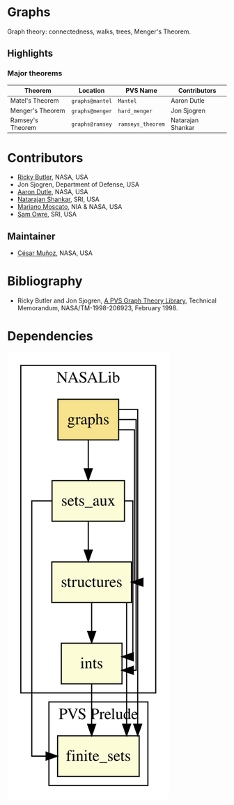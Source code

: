 # Graphs

Graph theory: connectedness, walks, trees, Menger's Theorem.

## Highlights

### Major theorems

| Theorem | Location | PVS Name | Contributors |
| --- | --- | --- | --- |
|Matel's Theorem |`graphs@mantel`|`Mantel`| Aaron Dutle |
|Menger's Theorem |`graphs@menger`|`hard_menger`| Jon Sjogren |
|Ramsey's Theorem|`graphs@ramsey`|`ramseys_theorem`| Natarajan Shankar |

# Contributors
* [Ricky Butler](https://shemesh.larc.nasa.gov/people/rwb/), NASA, USA
* Jon Sjogren, Department of Defense, USA
* [Aaron Dutle](http://shemesh.larc.nasa.gov/people/amd), NASA, USA
* [Natarajan Shankar](http://www.csl.sri.com/users/shankar), SRI, USA
* [Mariano Moscato](https://www.nianet.org/directory/research-staff/mariano-moscato/), NIA & NASA, USA
* [Sam Owre](http://www.csl.sri.com/users/owre), SRI, USA

## Maintainer
* [César Muñoz](http://shemesh.larc.nasa.gov/people/cam), NASA, USA

# Bibliography

* Ricky Butler and Jon Sjogren, [A PVS Graph Theory Library](https://ntrs.nasa.gov/citations/19980019858), Technical Memorandum, NASA/TM-1998-206923, February 1998.

# Dependencies
![dependency graph](./graphs.svg "Dependency Graph")
